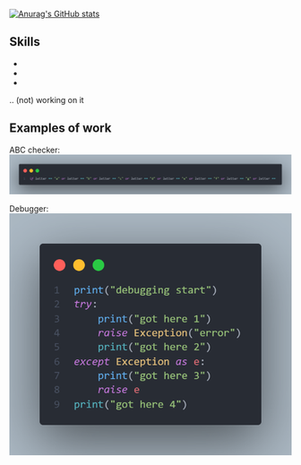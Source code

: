 [![Anurag's GitHub stats](https://github-readme-stats.vercel.app/api?username=YelovSK&hide=stars&theme=radical)](https://github.com/anuraghazra/github-readme-stats)

## Skills
-
-
-
.. (not) working on it
## Examples of work
ABC checker:<img src="imgs/abc.png" width="700">

Debugger:<img src="imgs/debugging.png" width="700">